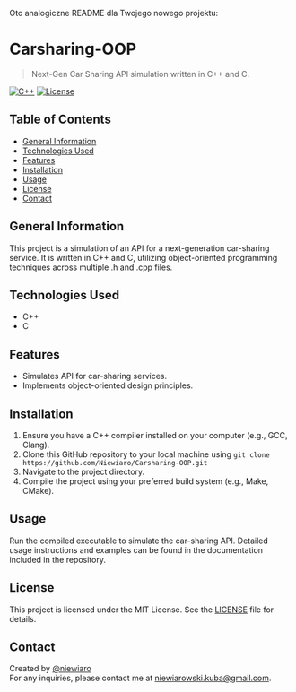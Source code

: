 Oto analogiczne README dla Twojego nowego projektu:

# Carsharing-OOP
> Next-Gen Car Sharing API simulation written in C++ and C.

[![C++](https://img.shields.io/badge/C++-Programming-orange.svg)](https://isocpp.org/)
[![License](https://img.shields.io/badge/License-MIT-blue.svg)](https://opensource.org/licenses/MIT)

## Table of Contents

- [General Information](#general-information)
- [Technologies Used](#technologies-used)
- [Features](#features)
- [Installation](#installation)
- [Usage](#usage)
- [License](#license)
- [Contact](#contact)

## General Information

This project is a simulation of an API for a next-generation car-sharing service. It is written in C++ and C, utilizing object-oriented programming techniques across multiple .h and .cpp files.

## Technologies Used

- C++ 
- C

## Features

- Simulates API for car-sharing services.
- Implements object-oriented design principles.

## Installation

1. Ensure you have a C++ compiler installed on your computer (e.g., GCC, Clang).
2. Clone this GitHub repository to your local machine using `git clone https://github.com/Niewiaro/Carsharing-OOP.git`
3. Navigate to the project directory.
4. Compile the project using your preferred build system (e.g., Make, CMake).

## Usage

Run the compiled executable to simulate the car-sharing API. Detailed usage instructions and examples can be found in the documentation included in the repository.

## License

This project is licensed under the MIT License. See the [LICENSE](LICENSE) file for details.

## Contact

Created by [@niewiaro](https://github.com/Niewiaro)  
For any inquiries, please contact me at niewiarowski.kuba@gmail.com.
